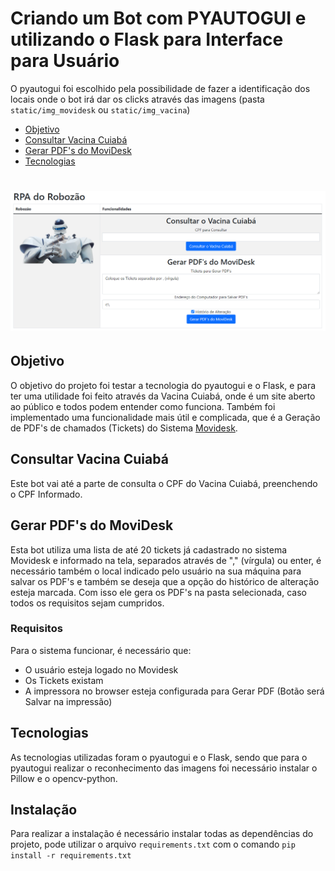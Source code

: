 # Criando um Bot com PYAUTOGUI e utilizando o Flask para Interface para Usuário
O pyautogui foi escolhido pela possibilidade de fazer a identificação dos locais onde o bot irá dar os clicks através das imagens (pasta `static/img_movidesk` ou `static/img_vacina`)

 * [Objetivo](#Objetivo)
 * [Consultar Vacina Cuiabá](#consultar-vacina-cuiab%C3%A1)
 * [Gerar PDF's do MoviDesk](#gerar-pdfs-do-movidesk)
 * [Tecnologias](#tecnologias)
   
<h1 align="center">
  <img alt="NextLevelWeek" title="#NextLevelWeek" src="./assets/TelaPrincipal.png" />
</h1>

## Objetivo
O objetivo do projeto foi testar a tecnologia do pyautogui e o Flask, e para ter uma utilidade foi feito através da Vacina Cuiabá, onde é um site aberto ao público e todos podem entender como funciona. 
Também foi implementado uma funcionalidade mais útil e complicada, que é a Geração de PDF's de chamados (Tickets) do Sistema <a href="https://www.movidesk.com/">Movidesk</a>.

## Consultar Vacina Cuiabá
Este bot vai até a parte de consulta o CPF do Vacina Cuiabá, preenchendo o CPF Informado. 

## Gerar PDF's do MoviDesk
Esta bot utiliza uma lista de até 20 tickets já cadastrado no sistema Movidesk e informado na tela, separados através de "," (vírgula) ou enter, é necessário também o local indicado pelo usuário na sua máquina para salvar os PDF's e também se deseja que a opção do histórico de alteração esteja marcada. Com isso ele gera os PDF's na pasta selecionada, caso todos os requisitos sejam cumpridos.

### Requisitos
Para o sistema funcionar, é necessário que:
* O usuário esteja logado no Movidesk
* Os Tickets existam
* A impressora no browser esteja configurada para Gerar PDF (Botão será Salvar na impressão)

## Tecnologias
As tecnologias utilizadas foram o pyautogui e o Flask, sendo que para o pyautogui realizar o reconhecimento das imagens foi necessário instalar o Pillow e o opencv-python. 

## Instalação
Para realizar a instalação é necessário instalar todas as dependências do projeto, pode utilizar o arquivo `requirements.txt` com o comando `pip install -r requirements.txt`
